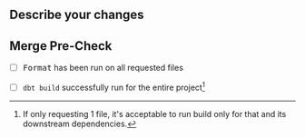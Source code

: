 ## Describe your changes


## Merge Pre-Check
- [ ] <kbd>Format</kbd> has been run on all requested files
- [ ] `dbt build` successfully run for the entire project[^1]


[^1]: If only requesting 1 file, it's acceptable to run build only for that and its downstream dependencies. 
